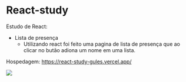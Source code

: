 # React-study

Estudo de React:

* Lista de presença
  - Utilizando react foi feito uma pagina de lista de presença que ao clicar no butão adiona um nome em uma lista.
  
 Hospedagem: https://react-study-gules.vercel.app/

<img src="/print.bmp">
